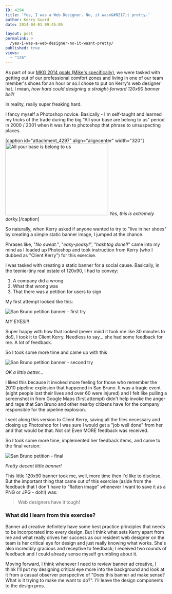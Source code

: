 ```yaml
---
ID: 4294
title: 'Yes, I was a Web Designer. No, it wasn&#8217;t pretty.'
author: Kerry Guard
date: 2014-04-01 09:45:05

layout: post
permalink: >
  /yes-i-was-a-web-designer-no-it-wasnt-pretty/
published: true
views:
  - "126"
---
```

<p>As part of our <a href="http://mkgmediagroup.com/the-most-awesome-and-official-2014-goals-of-mkg-media-group/" target="_blank">MKG 2014 goals (Mike's specifically)</a>, we were tasked with getting out of our professional comfort zones and living in one of our team member's shoes for an hour or so.</p?

<p>I chose to put on Kerry's web designer hat. I mean, <em>how hard could designing a straight-forward 120x90 banner be?!</em></p><!--more-->

<p>In reality, really super freaking hard.</p>

<p>I fancy myself a Photoshop novice. Basically - I'm self-taught and learned my tricks of the trade during the big "All your base are belong to us" period in 2000 / 2001 when it was fun to photoshop that phrase to unsuspecting places.</p>

[caption id="attachment_4297" align="aligncenter" width="320"]<a href="http://mkgmediagroup.com/wp-content/uploads/2014/03/allyourbase.gif"><img src="http://mkgmediagroup.com/wp-content/uploads/2014/03/allyourbase.gif" alt="All your base is belong to us" width="320" height="224" class="size-full wp-image-4297" /></a> <em>Yes, this is extremely dorky.</em>[/caption]

<p>So naturally, when Kerry asked if anyone wanted to try to "live in her shoes" by creating a simple static banner image, I jumped at the chance.</p>

<p>Phrases like, "<em>No sweat.</em>", "<em>easy-peasy!</em>", "<em>hashtag done!!</em>" came into my mind as I loaded up Photoshop and took instruction from Kerry (who I dubbed as "Client Kerry") for this exercise.</p>

<p>I was tasked with creating a static banner for a social cause. Basically, in the teenie-tiny real estate of 120x90, I had to convey:</p>
<ol>
<li>A company did a wrong</li>
<li>What that wrong was</li>
<li>That there was a petition for users to sign</li>
</ol>

<p>My first attempt looked like this:</p>
<img class="banner" src="http://mkgmediagroup.com/wp-content/uploads/2014/03/sanbruno.png" alt="San Bruno petition banner - first try" />
<p><em>MY EYES!!!</em></p>

<p>Super happy with how that looked (never mind it took me like 30 minutes to do!), I took it to Client Kerry. Needless to say... she had some feedback for me. A lot of feedback.</p>

<p>So I took some more time and came up with this</p>
<img class="banner" src="http://mkgmediagroup.com/wp-content/uploads/2014/03/sanbrunoc2.png" alt="San Bruno petition banner - second try" />
<p><em>OK a little better...</em></p>

<p>I liked this because it invoked more feeling for those who remember the 2010 pipeline explosion that happened in San Bruno. It was a tragic event (eight people lost their lives and over 60 were injured) and I felt like pulling a screenshot in from Google Maps (first attempt) didn't help invoke the anger and rage that San Bruno and other nearby citizens have for the company responsible for the pipeline explosion.</p>

<p>I sent along this version to Client Kerry, saving all the files necessary and closing up Photoshop for I was sure I would get a "job well done" from her and that would be that. Not so! Even MORE feedback was received.</p>

<p>So I took some more time, implemented her feedback items, and came to the final version:</p>
<img class="banner" src="http://mkgmediagroup.com/wp-content/uploads/2014/03/sanbruno.jpg" alt="San Bruno petition - final"/> 
<p><em>Pretty decent little banner!</em></p>

<p>This little 120x90 banner took me, well, more time then I'd like to disclose. But the important thing that came out of this exercise (aside from the feedback that I don't have to "flatten image" whenever I want to save it as a PNG or JPG - doh!) was:</p>

<blockquote>Web designers have it tough!</blockquote>

<h3>What did I learn from this exercise?</h3>

<p>Banner ad creative definitely have some best practice principles that needs to be incorporated into every design. But I think what sets Kerry apart from me and what really drives her success as our resident web designer on the team is her critical eye for design and just really knowing what works. She's also incredibly gracious and receptive to feedback; I received two rounds of feedback and I could already sense myself grumbling about it.</p>

<p>Moving forward, I think whenever I need to review banner ad creative, I think I'll put my designing critical eye more into the background and look at it from a casual observer perspective of "Does this banner ad make sense? What is it trying to make me want to do?". I'll leave the design components to the design pros.</p>